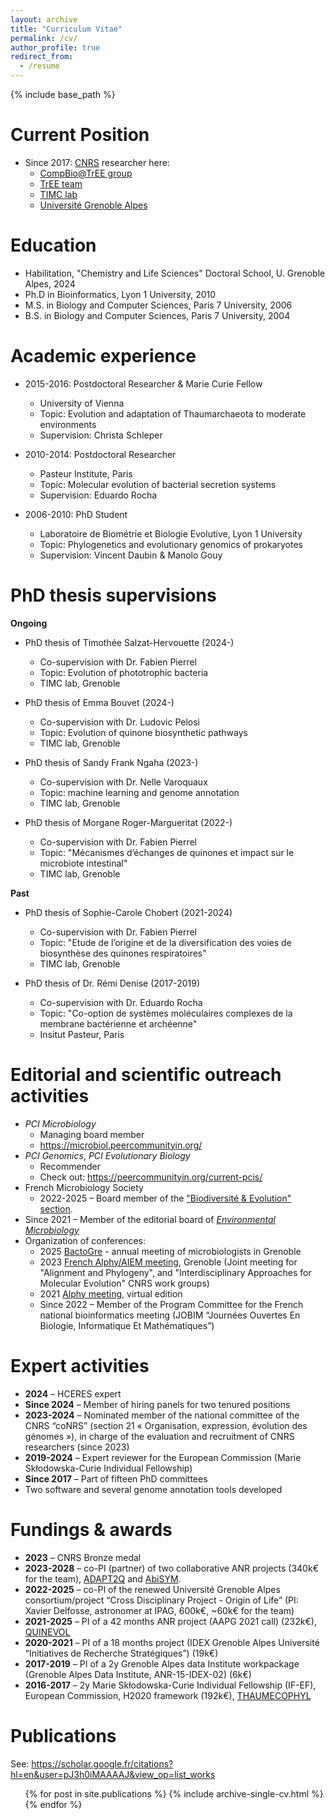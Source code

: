 ```yaml
---
layout: archive
title: "Curriculum Vitae"
permalink: /cv/
author_profile: true
redirect_from:
  - /resume
---
```


{% include base_path %}

Current Position
======
* Since 2017: [CNRS](https://www.cnrs.fr/en) researcher here:  
  * [CompBio@TrEE group](https://tree-timc.github.io/compbio/) 
  * [TrEE team](https://www.timc.fr/en/tree)
  * [TIMC lab](https://www.timc.fr/en)
  * [Université Grenoble Alpes](https://www.univ-grenoble-alpes.fr/english/)

Education
======
* Habilitation, "Chemistry and Life Sciences" Doctoral School, U. Grenoble Alpes, 2024 
* Ph.D in Bioinformatics, Lyon 1 University, 2010
* M.S. in Biology and Computer Sciences, Paris 7 University, 2006
* B.S. in Biology and Computer Sciences, Paris 7 University, 2004

Academic experience
======
* 2015-2016: Postdoctoral Researcher & Marie Curie Fellow
  * University of Vienna
  * Topic: Evolution and adaptation of Thaumarchaeota to moderate environments
  * Supervision: Christa Schleper

* 2010-2014: Postdoctoral Researcher
  * Pasteur Institute, Paris
  * Topic: Molecular evolution of bacterial secretion systems
  * Supervision: Eduardo Rocha

* 2006-2010: PhD Student
  * Laboratoire de Biométrie et Biologie Evolutive, Lyon 1 University
  * Topic: Phylogenetics and evolutionary genomics of prokaryotes
  * Supervision: Vincent Daubin & Manolo Gouy

PhD thesis supervisions
======

**Ongoing**

* PhD thesis of Timothée Salzat-Hervouette (2024-) 
  * Co-supervision with Dr. Fabien Pierrel
  * Topic: Evolution of phototrophic bacteria
  * TIMC lab, Grenoble 

* PhD thesis of Emma Bouvet (2024-)
  * Co-supervision with Dr. Ludovic Pelosi
  * Topic: Evolution of quinone biosynthetic pathways
  * TIMC lab, Grenoble

* PhD thesis of Sandy Frank Ngaha (2023-)
  * Co-supervision with Dr. Nelle Varoquaux
  * Topic: machine learning and genome annotation
  * TIMC lab, Grenoble

* PhD thesis of Morgane Roger-Margueritat (2022-)
  * Co-supervision with Dr. Fabien Pierrel
  * Topic: "Mécanismes d’échanges de quinones et impact sur le microbiote intestinal"
  * TIMC lab, Grenoble

**Past**
* PhD thesis of Sophie-Carole Chobert (2021-2024)
  * Co-supervision with Dr. Fabien Pierrel
  * Topic: "Etude de l’origine et de la diversification des voies de biosynthèse des quinones respiratoires"
  * TIMC lab, Grenoble

* PhD thesis of Dr. Rémi Denise (2017-2019)
  * Co-supervision with Dr. Eduardo Rocha
  * Topic: "Co-option de systèmes moléculaires complexes de la membrane bactérienne et archéenne"
  * Insitut Pasteur, Paris


Editorial and scientific outreach activities
======
* *PCI Microbiology* 
  * Managing board member
  * <https://microbiol.peercommunityin.org/>
* *PCI Genomics*, *PCI Evolutionary Biology*
  * Recommender
  * Check out: <https://peercommunityin.org/current-pcis/>
* French Microbiology Society
  * 2022-2025 – Board member of the ["Biodiversité & Evolution" section](https://www.sfm-microbiologie.org/presentation-de-la-sfm/sections-et-groupes-de-travail/biodiversite-et-evolution/). 
* Since 2021 – Member of the editorial board of [*Environmental Microbiology*](https://enviromicro-journals.onlinelibrary.wiley.com/journal/14622920)
* Organization of conferences:
  * 2025 [BactoGre](files/ProgrammeBactoGre2025_VF.pdf) - annual meeting of microbiologists in Grenoble
  * 2023 [French Alphy/AIEM meeting](https://alphy-aiem-2023.sciencesconf.org/?forward-action=index&forward-controller=index&lang=en), Grenoble (Joint meeting for "Alignment and Phylogeny", and "Interdisciplinary Approaches for Molecular Evolution" CNRS work groups)
  * 2021 [Alphy meeting](https://lbbe-dmz.univ-lyon1.fr/spip_alphy/spip.php?article83), virtual edition
  * Since 2022 – Member of the Program Committee for the French national bioinformatics meeting (JOBIM “Journées Ouvertes En Biologie, Informatique Et Mathématiques”)

Expert activities
======
- **2024** – HCERES expert
- **Since 2024** – Member of hiring panels for two tenured positions
- **2023-2024** – Nominated member of the national committee of the CNRS “coNRS” (section 21 « Organisation, expression, évolution des génomes »), in charge of the evaluation and recruitment of CNRS researchers (since 2023)
- **2019-2024** – Expert reviewer for the European Commission (Marie Skłodowska-Curie Individual Fellowship)
- **Since 2017** – Part of fifteen PhD committees
- Two software and several genome annotation tools developed

Fundings & awards
======
- **2023** – CNRS Bronze medal
- **2023-2028** – co-PI (partner) of two collaborative ANR projects (340k€ for the team), [ADAPT2Q](https://anr.fr/Projet-ANR-23-CE44-0012) and [AbiSYM](https://anr.fr/Projet-ANR-23-CE02-0016).
- **2022-2025** – co-PI of the renewed Université Grenoble Alpes consortium/project “Cross Disciplinary Project - Origin of Life” (PI: Xavier Delfosse, astronomer at IPAG, 600k€, ~60k€ for the team)
- **2021-2025** – PI of a 42 months ANR project (AAPG 2021 call) (232k€), [QUINEVOL](https://anr.fr/Projet-ANR-21-CE02-0018)
- **2020-2021** – PI of a 18 months project (IDEX Grenoble Alpes Université “Initiatives de Recherche Stratégiques”) (19k€) 
- **2017-2019** – PI of a 2y Grenoble Alpes data Institute workpackage (Grenoble Alpes Data Institute, ANR-15-IDEX-02) (6k€)
- **2016-2017** – 2y Marie Skłodowska-Curie Individual Fellowship (IF-EF), European Commission, H2020 framework (192k€), [THAUMECOPHYL](https://cordis.europa.eu/project/id/701981)

Publications
======
See: <https://scholar.google.fr/citations?hl=en&user=pJ3h0iMAAAAJ&view_op=list_works>

  <ul>{% for post in site.publications %}
    {% include archive-single-cv.html %}
  {% endfor %}</ul>
  
<!-- Talks
======
  <ul>{% for post in site.talks %}
    {% include archive-single-talk-cv.html %}
  {% endfor %}</ul>
  
Teaching
======
  <ul>{% for post in site.teaching %}
    {% include archive-single-cv.html %}
  {% endfor %}</ul>
   -->
<!-- Service and leadership
======
* Currently signed in to 43 different slack teams
 -->